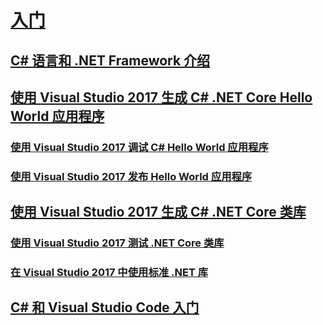 # [入门](index.md)
## [C# 语言和 .NET Framework 介绍](introduction-to-the-csharp-language-and-the-net-framework.md)
## [使用 Visual Studio 2017 生成 C# .NET Core Hello World 应用程序](../../core/tutorials/with-visual-studio.md)
### [使用 Visual Studio 2017 调试 C# Hello World 应用程序](../../core/tutorials/debugging-with-visual-studio.md)
### [使用 Visual Studio 2017 发布 Hello World 应用程序](../../core/tutorials/publishing-with-visual-studio.md)
## [使用 Visual Studio 2017 生成 C# .NET Core 类库](../../core/tutorials/library-with-visual-studio.md)
### [使用 Visual Studio 2017 测试 .NET Core 类库](../../core/tutorials/testing-library-with-visual-studio.md)
### [在 Visual Studio 2017 中使用标准 .NET 库](../../core/tutorials/consuming-library-with-visual-studio.md)
## [C# 和 Visual Studio Code 入门](../../core/tutorials/with-visual-studio-code.md)
